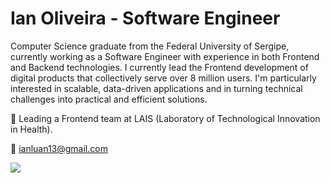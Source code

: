 # Ian Oliveira - Software Engineer

Computer Science graduate from the Federal University of Sergipe, currently working as a Software Engineer with experience in both Frontend and Backend technologies. I currently lead the Frontend development of digital products that collectively serve over 8 million users. I'm particularly interested in scalable, data-driven applications and in turning technical challenges into practical and efficient solutions.


🏢 Leading a Frontend team at LAIS (Laboratory of Technological Innovation in Health).

📧 ianluan13@gmail.com

 
[<img src="https://img.shields.io/badge/linkedin-%230077B5.svg?&style=for-the-badge&logo=linkedin&logoColor=white" />](https://www.linkedin.com/in/ianluan/)
